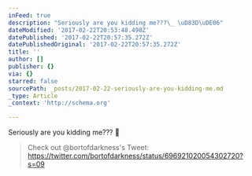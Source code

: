 ```yaml
---
inFeed: true
description: "Seriously are you kidding me???\_ \uD83D\uDE06"
dateModified: '2017-02-22T20:53:48.490Z'
datePublished: '2017-02-22T20:57:35.272Z'
datePublishedOriginal: '2017-02-22T20:57:35.272Z'
title: ''
author: []
publisher: {}
via: {}
starred: false
sourcePath: _posts/2017-02-22-seriously-are-you-kidding-me.md
_type: Article
_context: 'http://schema.org'

---
```

Seriously are you kidding me???  

> Check out @bortofdarkness's Tweet: https://twitter.com/bortofdarkness/status/696921020054302720?s=09
